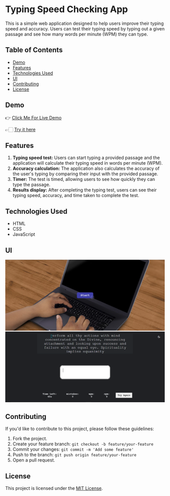 # Typing Speed Checking App

This is a simple web application designed to help users improve their typing speed and accuracy. Users can test their typing speed by typing out a given passage and see how many words per minute (WPM) they can type.

## Table of Contents
- [Demo](#demo)
- [Features](#features)
- [Technologies Used](#technologies-used)
- [UI](#ui)
- [Contributing](#contributing)
- [License](#license)

## Demo
👉 [Click Me For Live Demo]()

👉🏻 [Try it here](https://sonuk430.github.io/Major_Project/Typing_Speed_Test/)

## Features
1. **Typing speed test:** Users can start typing a provided passage and the application will calculate their typing speed in words per minute (WPM).
2. **Accuracy calculation:** The application also calculates the accuracy of the user's typing by comparing their input with the provided passage.
3. **Timer:** The test is timed, allowing users to see how quickly they can type the passage.
4. **Results display:** After completing the typing test, users can see their typing speed, accuracy, and time taken to complete the test.

## Technologies Used
- HTML
- CSS
- JavaScript



## UI
![image](./Assets/image.png)
![image](./Assets/image-1.png)

## Contributing
If you'd like to contribute to this project, please follow these guidelines:
1. Fork the project.
2. Create your feature branch: `git checkout -b feature/your-feature`
3. Commit your changes: `git commit -m 'Add some feature'`
4. Push to the branch: `git push origin feature/your-feature`
5. Open a pull request.

## License
This project is licensed under the [MIT License](LICENSE).